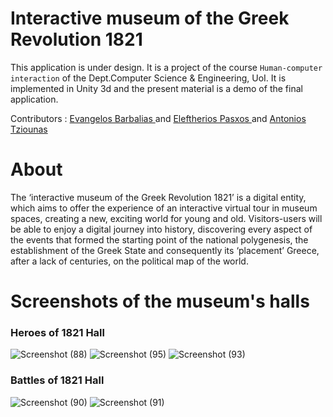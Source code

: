 # Interactive museum of the Greek Revolution 1821

This application is under design. It is a project of the course `Human-computer interaction` of the Dept.Computer Science & Engineering, UoI. It is implemented in Unity 3d and the present material is a demo of the final application.


Contributors : 
<a href="https://github.com/vaggelisbarb">
    Evangelos Barbalias
</a> and <a href="https://github.com/PaschosEleftherios">
    Eleftherios Pasxos
</a> and <a href="https://github.com/TzounasA">
    Antonios Tziounas
</a>

# About
The ‘interactive museum of the Greek Revolution 1821’ is a digital entity, which
aims to offer the experience of an interactive virtual tour in
museum spaces, creating a new, exciting world for young and old.
Visitors-users will be able to enjoy a digital journey into history,
discovering every aspect of the events that formed the starting point of the national
polygenesis, the establishment of the Greek State and consequently its ‘placement’
Greece, after a lack of centuries, on the political map of the world.

# Screenshots of the museum's halls

### Heroes of 1821 Hall
![Screenshot (88)](https://user-images.githubusercontent.com/17185057/120395753-35a00400-c33e-11eb-9007-871f2bfa7d5b.png)
![Screenshot (95)](https://user-images.githubusercontent.com/17185057/120395773-3b95e500-c33e-11eb-8cdd-51f47c220b0c.png)
![Screenshot (93)](https://user-images.githubusercontent.com/17185057/120395780-3f296c00-c33e-11eb-8678-634815342714.png)

### Battles of 1821 Hall
![Screenshot (90)](https://user-images.githubusercontent.com/17185057/120395820-4fd9e200-c33e-11eb-92b3-8c615e913a93.png)
![Screenshot (91)](https://user-images.githubusercontent.com/17185057/120395830-523c3c00-c33e-11eb-9e3b-8631a733906d.png)

